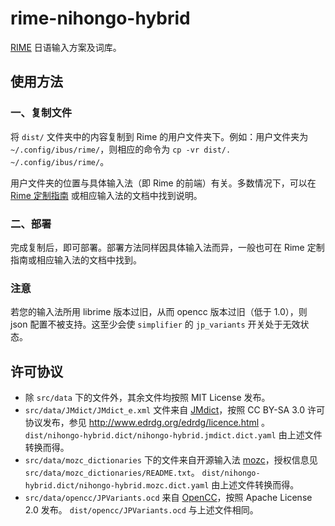 # rime-nihongo-hybrid
[RIME](http://rime.im/) 日语输入方案及词库。

## 使用方法
### 一、复制文件
将 `dist/` 文件夹中的内容复制到 Rime 的用户文件夹下。例如：用户文件夹为 `~/.config/ibus/rime/`，则相应的命令为 `cp -vr dist/. ~/.config/ibus/rime/`。

用户文件夹的位置与具体输入法（即 Rime 的前端）有关。多数情况下，可以在 [Rime 定制指南](https://github.com/rime/home/wiki/CustomizationGuide) 或相应输入法的文档中找到说明。

### 二、部署
完成复制后，即可部署。部署方法同样因具体输入法而异，一般也可在 Rime 定制指南或相应输入法的文档中找到。

### 注意
若您的输入法所用 librime 版本过旧，从而 opencc 版本过旧（低于 1.0），则 json 配置不被支持。这至少会使 `simplifier` 的 `jp_variants` 开关处于无效状态。

## 许可协议
* 除 `src/data` 下的文件外，其余文件均按照 MIT License 发布。
* `src/data/JMdict/JMdict_e.xml` 文件来自 [JMdict](http://www.edrdg.org/jmdict/j_jmdict.html)，按照 CC BY-SA 3.0 许可协议发布，参见 http://www.edrdg.org/edrdg/licence.html 。
  `dist/nihongo-hybrid.dict/nihongo-hybrid.jmdict.dict.yaml` 由上述文件转换而得。
* `src/data/mozc_dictionaries` 下的文件来自开源输入法 [mozc](https://github.com/google/mozc)，授权信息见 `src/data/mozc_dictionaries/README.txt`。
  `dist/nihongo-hybrid.dict/nihongo-hybrid.mozc.dict.yaml` 由上述文件转换而得。
* `src/data/opencc/JPVariants.ocd` 来自 [OpenCC](https://github.com/BYVoid/OpenCC)，按照 Apache License 2.0 发布。
  `dist/opencc/JPVariants.ocd` 与上述文件相同。
